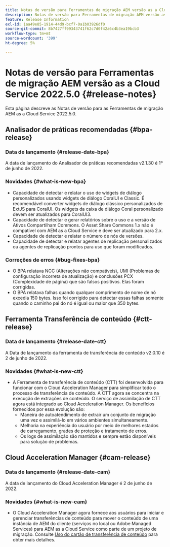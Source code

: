 ```yaml
---
title: Notas de versão para Ferramentas de migração AEM versão as a Cloud Service 2022.5.0
description: Notas de versão para Ferramentas de migração AEM versão as a Cloud Service 2022.5.0
feature: Release Information
exl-id: 1aa49e85-1914-44d9-bcf7-0a1b03926df0
source-git-commit: 8b7427ff99343741f62c7d0f42a6c4b3ea19bcb3
workflow-type: tm+mt
source-wordcount: '399'
ht-degree: 5%

---
```


# Notas de versão para Ferramentas de migração AEM versão as a Cloud Service 2022.5.0 {#release-notes}

Esta página descreve as Notas de versão para as Ferramentas de migração AEM as a Cloud Service 2022.5.0.

## Analisador de práticas recomendadas {#bpa-release}

### Data de lançamento {#release-date-bpa}

A data de lançamento do Analisador de práticas recomendadas v2.1.30 é 1º de junho de 2022.

### Novidades {#what-is-new-bpa}

* Capacidade de detectar e relatar o uso de widgets de diálogo personalizados usando widgets de diálogo CoralUI e Classic. É recomendável converter widgets de diálogo clássico personalizados de ExtJS para CoralUI. Os widgets da caixa de diálogo Coral personalizado devem ser atualizados para CoralUI3.
* Capacidade de detectar e gerar relatórios sobre o uso e a versão de Ativos Compartilham Commons. O Asset Share Commons 1.x não é compatível com AEM as a Cloud Service e deve ser atualizado para 2.x.
* Capacidade de detectar e relatar o número de nós de versões.
* Capacidade de detectar e relatar agentes de replicação personalizados ou agentes de replicação prontos para uso que foram modificados.

### Correções de erros {#bug-fixes-bpa}

* O BPA relatava NCC (Alterações não compatíveis), UMI (Problemas de configuração incorreta de atualização) e conclusões PCX (Complexidade de página) que são falsos positivos. Elas foram corrigidas.
* O BPA relatava falhas quando qualquer comprimento de nome de nó excedia 150 bytes. Isso foi corrigido para detectar essas falhas somente quando o caminho pai do nó é igual ou maior que 350 bytes.

## Ferramenta Transferência de conteúdo {#ctt-release}

### Data de lançamento {#release-date-ctt}

A Data de lançamento da ferramenta de transferência de conteúdo v2.0.10 é 2 de junho de 2022.

### Novidades {#what-is-new-ctt}

* A Ferramenta de transferência de conteúdo (CTT) foi desenvolvida para funcionar com o Cloud Acceleration Manager para simplificar todo o processo de transferência de conteúdo. A CTT agora se concentra na execução de extrações de conteúdo. O serviço de assimilação de CTT agora está integrado ao Cloud Acceleration Manager. Os benefícios fornecidos por essa evolução são:
   * Maneira de autoatendimento de extrair um conjunto de migração uma vez e assimilá-lo em vários ambientes simultaneamente.
   * Melhoria na experiência do usuário por meio de melhores estados de carregamento, grades de proteção e tratamento de erros.
   * Os logs de assimilação são mantidos e sempre estão disponíveis para solução de problemas.

## Cloud Acceleration Manager {#cam-release}

### Data de lançamento {#release-date-cam}

A data de lançamento do Cloud Acceleration Manager é 2 de junho de 2022.

### Novidades {#what-is-new-cam}

* O Cloud Acceleration Manager agora fornece aos usuários para iniciar e gerenciar transferências de conteúdo para mover o conteúdo de uma instância de AEM do cliente (serviços no local ou Adobe Managed Services) para AEM as a Cloud Service como parte de um projeto de migração. Consulte [Uso do cartão de transferência de conteúdo](https://experienceleague.adobe.com/docs/experience-manager-cloud-service/content/migration-journey/cloud-acceleration-manager/using-cam/cam-implementation-phase.html#content-transfer) para obter mais detalhes.

